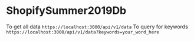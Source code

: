 # ShopifySummer2019Db
To get all data
``` https://localhost:3000/api/v1/data ```
To query for keywords
``` https://localhost:3000/api/v1/data?keywords=your_word_here ```
